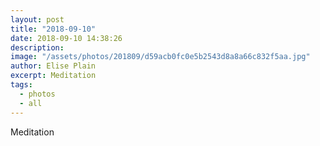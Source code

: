 ```yaml
---
layout: post
title: "2018-09-10"
date: 2018-09-10 14:38:26
description: 
image: "/assets/photos/201809/d59acb0fc0e5b2543d8a8a66c832f5aa.jpg"
author: Elise Plain
excerpt: Meditation
tags: 
  - photos
  - all
---
```


Meditation
<p></p>
